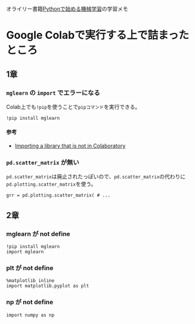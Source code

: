 オライリー書籍[Pythonで始める機械学習](https://www.oreilly.co.jp/books/9784873117980/)の学習メモ

# Google Colabで実行する上で詰まったところ
## 1章
### `mglearn` の `import` でエラーになる

Colab上でも`!pip`を使うことで`pipコマンド`を実行できる。

```Notebook
!pip install mglearn
```

#### 参考
- [Importing a library that is not in Colaboratory](https://colab.research.google.com/notebooks/snippets/importing_libraries.ipynb)

### `pd.scatter_matrix` が無い
`pd.scatter_matrix`は廃止されたっぽいので、`pd.scatter_matrix`の代わりに`pd.plotting.scatter_matrix`を使う。

```Notebook
grr = pd.plotting.scatter_matrix( # ...
```

## 2章
### mglearn が not define

```Notebook
!pip install mglearn
import mglearn
```

### plt が not define
```Notebook
%matplotlib inline
import matplotlib.pyplot as plt
```
### np が not define
```Notebook
import numpy as np
```
